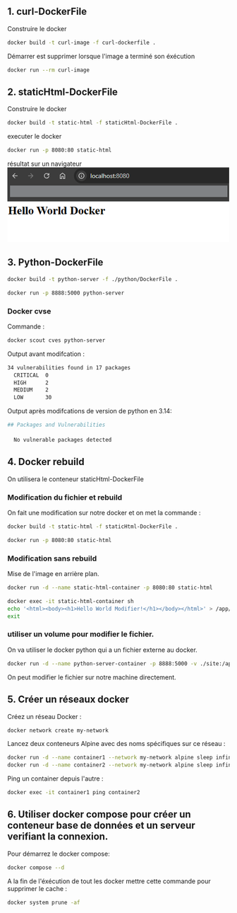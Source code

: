 ## 1. curl-DockerFile

Construire le docker
```bash
docker build -t curl-image -f curl-dockerfile .
```

Démarrer est supprimer lorsque l'image a terminé son éxécution
```bash
docker run --rm curl-image
```

## 2. staticHtml-DockerFile

Construire le docker 
```bash
docker build -t static-html -f staticHtml-DockerFile .
```

executer le docker
```bash
docker run -p 8080:80 static-html
```

résultat sur un navigateur
![alt text](image.png)

## 3. Python-DockerFile

```bash
docker build -t python-server -f ./python/DockerFile .
```

```bash
docker run -p 8888:5000 python-server
```

### Docker cvse

Commande :
```bash
docker scout cves python-server
```

Output avant modifcation :
```bash
34 vulnerabilities found in 17 packages
  CRITICAL  0
  HIGH      2   
  MEDIUM    2
  LOW       30
```

Output après modifcations de version de python en 3.14:
```bash
## Packages and Vulnerabilities

  No vulnerable packages detected
```

## 4. Docker rebuild

On utilisera le conteneur staticHtml-DockerFile

### Modification du fichier et rebuild
On fait une modification sur notre docker et on met la commande :
```bash
docker build -t static-html -f staticHtml-DockerFile .
```

```bash
docker run -p 8080:80 static-html
```

### Modification sans rebuild

Mise de l'image en arrière plan.
```bash
docker run -d --name static-html-container -p 8080:80 static-html
```

```bash
docker exec -it static-html-container sh
echo '<html><body><h1>Hello World Modifier!</h1></body></html>' > /app/index.html
exit
```

### utiliser un volume pour modifier le fichier.

On va utiliser le docker python qui a un fichier externe au docker.

```bash
docker run -d --name python-server-container -p 8888:5000 -v ./site:/app python-server
```
On peut modifier le fichier sur notre machine directement.

## 5. Créer un réseaux docker

Créez un réseau Docker :

```bash
docker network create my-network
```

Lancez deux conteneurs Alpine avec des noms spécifiques sur ce réseau :
```bash
docker run -d --name container1 --network my-network alpine sleep infinity
docker run -d --name container2 --network my-network alpine sleep infinity
```
Ping un container depuis l'autre :

```bash
docker exec -it container1 ping container2
```

## 6. Utiliser docker compose pour créer un conteneur base de données et un serveur verifiant la connexion.
Pour démarrez le docker compose:
```bash
docker compose --d
```

A la fin de l'éxécution de tout les docker mettre cette commande pour supprimer le cache :
```bash
docker system prune -af
```